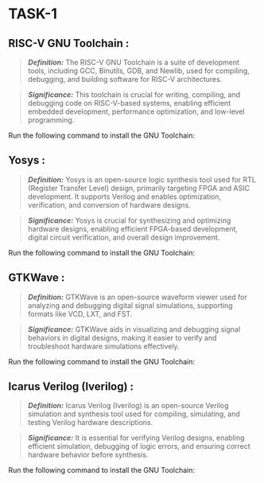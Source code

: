 # TASK-1

## RISC-V GNU Toolchain : 
 > _**Definition:**_ The RISC-V GNU Toolchain is a suite of development tools, including GCC, Binutils, GDB, and Newlib, used for compiling, debugging, and building software for RISC-V architectures.  
  
 > _**Significance:**_ This toolchain is crucial for writing, compiling, and debugging code on RISC-V-based systems, enabling efficient embedded development, performance optimization, and low-level programming.   
  
Run the following command to install the GNU Toolchain:


## Yosys :  
 > _**Definition:**_ Yosys is an open-source logic synthesis tool used for RTL (Register Transfer Level) design, primarily targeting FPGA and ASIC development. It supports Verilog and enables optimization, verification, and conversion of hardware designs.  
  
 > _**Significance:**_ Yosys is crucial for synthesizing and optimizing hardware designs, enabling efficient FPGA-based development, digital circuit verification, and overall design improvement.
  
Run the following command to install the GNU Toolchain:


## GTKWave :  
 > _**Definition:**_ GTKWave is an open-source waveform viewer used for analyzing and debugging digital signal simulations, supporting formats like VCD, LXT, and FST.
  
 > _**Significance:**_ GTKWave aids in visualizing and debugging signal behaviors in digital designs, making it easier to verify and troubleshoot hardware simulations effectively.  
  
Run the following command to install the GNU Toolchain:

## Icarus Verilog (Iverilog) :   
 > _**Definition:**_ Icarus Verilog (Iverilog) is an open-source Verilog simulation and synthesis tool used for compiling, simulating, and testing Verilog hardware descriptions.   
  
 > _**Significance:**_ It is essential for verifying Verilog designs, enabling efficient simulation, debugging of logic errors, and ensuring correct hardware behavior before synthesis.   
  
Run the following command to install the GNU Toolchain:



